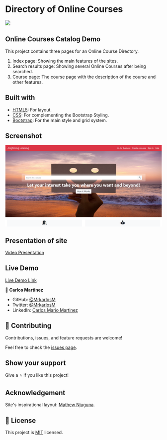 # Directory of Online Courses

![](https://img.shields.io/badge/Microverse-blueviolet)


## Online Courses Catalog Demo

This project contains three pages for an Online Course Directory.

1. Index page: Showing the main features of the sites.
2. Search results page: Showing several Online Courses after being searched.
3. Course page: The course page with the description of the course and other features.

## Built with
- [HTML5](https://html.spec.whatwg.org/): For layout.
- [CSS](https://www.w3.org/Style/CSS/): For complementing the Bootstrap Styling.
- [Bootstrap](https://getbootstrap.com/): For the main style and grid system.

## Screenshot

![screenshot](./src/images/a.png)

## Presentation of site

[Video Presentation](https://www.loom.com/share/fbf1bb0bb7ba45a49a09ad50f3c3dd31)

## Live Demo

[Live Demo Link](https://raw.githack.com/MrkarlosM/courses-directory/feature-branch/index.html)

👤 **Carlos Martinez**

- GitHub: [@MrkarlosM](https://github.com/MrkarlosM)
- Twitter: [@MrkarlosM](@MrkarlosM)
- LinkedIn: [Carlos Mario Martinez](https://www.linkedin.com/in/carlos-mario-martinez-b1768355/)

## 🤝 Contributing

Contributions, issues, and feature requests are welcome!

Feel free to check the [issues page](https://github.com/MrkarlosM/courses-directory/issues).

## Show your support

Give a ⭐️ if you like this project!

## Acknowledgement

Site's inspirational layout: [Mathew Njuguna](https://www.behance.net/gallery/25563385/PatashuleKE).

## 📝 License

This project is [MIT](LICENSE) licensed.
